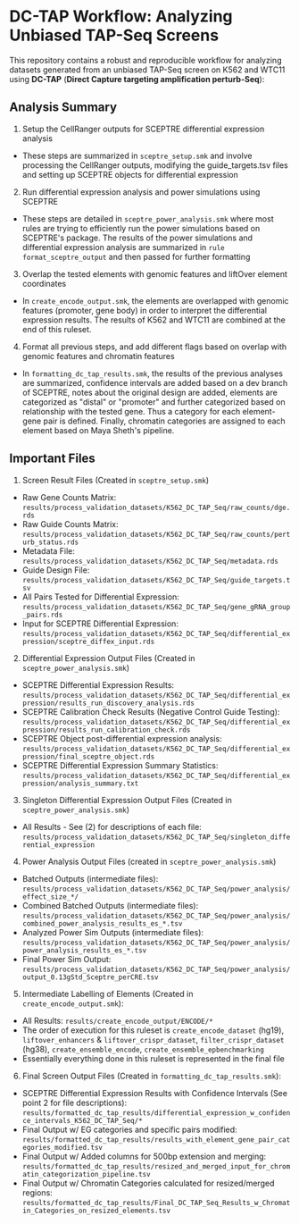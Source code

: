 # DC-TAP Workflow: Analyzing Unbiased TAP-Seq Screens

This repository contains a robust and reproducible workflow for analyzing datasets generated from an unbiased TAP-Seq screen on K562 and WTC11 using **DC-TAP** (**Direct Capture targeting amplification perturb-Seq**):

## Analysis Summary

1. Setup the CellRanger outputs for SCEPTRE differential expression analysis
- These steps are summarized in `sceptre_setup.smk` and involve processing the CellRanger outputs, modifying the guide_targets.tsv files and setting up SCEPTRE objects for differential expression

2. Run differential expression analysis and power simulations using SCEPTRE
- These steps are detailed in `sceptre_power_analysis.smk` where most rules are trying to efficiently run the power simulations based on SCEPTRE's package. The results of the power simulations and differential expression analysis are summarized in `rule format_sceptre_output` and then passed for further formatting

3. Overlap the tested elements with genomic features and liftOver element coordinates
- In `create_encode_output.smk`, the elements are overlapped with genomic features (promoter, gene body) in order to interpret the differential expression results. The results of K562 and WTC11 are combined at the end of this ruleset.

4. Format all previous steps, and add different flags based on overlap with genomic features and chromatin features
- In `formatting_dc_tap_results.smk`, the results of the previous analyses are summarized, confidence intervals are added based on a dev branch of SCEPTRE, notes about the original design are added, elements are categorized as "distal" or "promoter" and further categorized based on relationship with the tested gene. Thus a category for each element-gene pair is defined. Finally, chromatin categories are assigned to each element based on Maya Sheth's pipeline.

## Important Files

1. Screen Result Files (Created in `sceptre_setup.smk`)
  - Raw Gene Counts Matrix: `results/process_validation_datasets/K562_DC_TAP_Seq/raw_counts/dge.rds`
  - Raw Guide Counts Matrix: `results/process_validation_datasets/K562_DC_TAP_Seq/raw_counts/perturb_status.rds`
  - Metadata File: `results/process_validation_datasets/K562_DC_TAP_Seq/metadata.rds`
  - Guide Design File: `results/process_validation_datasets/K562_DC_TAP_Seq/guide_targets.tsv`
  - All Pairs Tested for Differential Expression: `results/process_validation_datasets/K562_DC_TAP_Seq/gene_gRNA_group_pairs.rds`
  - Input for SCEPTRE Differential Expression: `results/process_validation_datasets/K562_DC_TAP_Seq/differential_expression/sceptre_diffex_input.rds`
2. Differential Expression Output Files (Created in `sceptre_power_analysis.smk`)
  - SCEPTRE Differential Expression Results: `results/process_validation_datasets/K562_DC_TAP_Seq/differential_expression/results_run_discovery_analysis.rds`
  - SCEPTRE Calibration Check Results (Negative Control Guide Testing): `results/process_validation_datasets/K562_DC_TAP_Seq/differential_expression/results_run_calibration_check.rds`
  - SCEPTRE Object post-differential expression analysis: `results/process_validation_datasets/K562_DC_TAP_Seq/differential_expression/final_sceptre_object.rds`
  - SCEPTRE Differential Expression Summary Statistics: `results/process_validation_datasets/K562_DC_TAP_Seq/differential_expression/analysis_summary.txt`
3. Singleton Differential Expression Output Files (Created in `sceptre_power_analysis.smk`)
  - All Results - See (2) for descriptions of each file: `results/process_validation_datasets/K562_DC_TAP_Seq/singleton_differential_expression`
4. Power Analysis Output Files (created in `sceptre_power_analysis.smk`)
  - Batched Outputs (intermediate files): `results/process_validation_datasets/K562_DC_TAP_Seq/power_analysis/effect_size_*/`
  - Combined Batched Outputs (intermediate files): `results/process_validation_datasets/K562_DC_TAP_Seq/power_analysis/combined_power_analysis_results_es_*.tsv`
  - Analyzed Power Sim Outputs (intermediate files): `results/process_validation_datasets/K562_DC_TAP_Seq/power_analysis/power_analysis_results_es_*.tsv`
  - Final Power Sim Output: `results/process_validation_datasets/K562_DC_TAP_Seq/power_analysis/output_0.13gStd_Sceptre_perCRE.tsv`
5. Intermediate Labelling of Elements (Created in `create_encode_output.smk`):
  - All Results: `results/create_encode_output/ENCODE/*`
  - The order of execution for this ruleset is `create_encode_dataset` (hg19), `liftover_enhancers` & `liftover_crispr_dataset`, `filter_crispr_dataset` (hg38), `create_ensemble_encode`, `create_ensemble_epbenchmarking`
  - Essentially everything done in this ruleset is represented in the final file
6. Final Screen Output Files (Created in `formatting_dc_tap_results.smk`):
  - SCEPTRE Differential Expression Results with Confidence Intervals (See point 2 for file descriptions): `results/formatted_dc_tap_results/differential_expression_w_confidence_intervals_K562_DC_TAP_Seq/*`
  - Final Output w/ EG categories and specific pairs modified: `results/formatted_dc_tap_results/results_with_element_gene_pair_categories_modified.tsv`
  - Final Output w/ Added columns for 500bp extension and merging: `results/formatted_dc_tap_results/resized_and_merged_input_for_chromatin_categorization_pipeline.tsv`
  - Final Output w/ Chromatin Categories calculated for resized/merged regions: `results/formatted_dc_tap_results/Final_DC_TAP_Seq_Results_w_Chromatin_Categories_on_resized_elements.tsv`
   
   
   